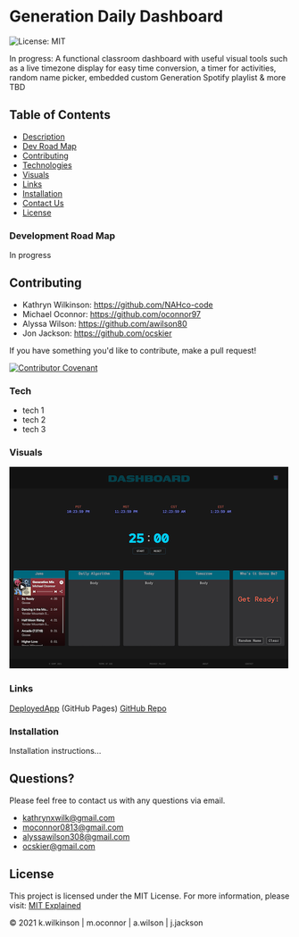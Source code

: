 # Generation Daily Dashboard

![License: MIT](https://img.shields.io/badge/License-MIT-success.svg)

In progress: A functional classroom dashboard with useful visual tools such as a live timezone display for easy time conversion, a timer for activities, random name picker, embedded custom Generation Spotify playlist & more TBD

## Table of Contents

- [Description](#generation-daily-dashboard)
- [Dev Road Map](#development-road-map)
- [Contributing](#contributing)
- [Technologies](#tech)
- [Visuals](#visuals)
- [Links](#links)
- [Installation](#installation)
- [Contact Us](#questions)
- [License](#license)

### Development Road Map

In progress

## Contributing

- Kathryn Wilkinson: <https://github.com/NAHco-code>
- Michael Oconnor: <https://github.com/oconnor97>
- Alyssa Wilson: <https://github.com/awilson80>
- Jon Jackson: <https://github.com/ocskier>

If you have something you'd like to contribute, make a pull request!

[![Contributor Covenant](https://img.shields.io/badge/Contributor%20Covenant-2.0-4baaaa.svg)](code_of_conduct.md)

### Tech

- tech 1
- tech 2
- tech 3

### Visuals

![screenshot](assets/images/11-14-2021.png)

### Links

[DeployedApp](<https://nahco-code.github.io/Generation-Daily-Dashboard/>) (GitHub Pages)
[GitHub Repo](<https://github.com/NAHco-code/Generation-Daily-Dashboard.git>)

### Installation

Installation instructions...

## Questions?

Please feel free to contact us with any questions via email.

- [kathrynxwilk@gmail.com](kathrynxwilk@gmail.com)
- [moconnor0813@gmail.com](moconnor0813@gmail.com)
- [alyssawilson308@gmail.com](alyssawilson308@gmail.com)
- [ocskier@gmail.com](ocskier@gmail.com)

## License

This project is licensed under the MIT License.
For more information, please visit: [MIT Explained](https://choosealicense.com/licenses/mit/)

&copy; 2021 k.wilkinson | m.oconnor | a.wilson | j.jackson
